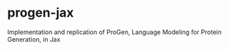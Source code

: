 # progen-jax
Implementation and replication of ProGen, Language Modeling for Protein Generation, in Jax
